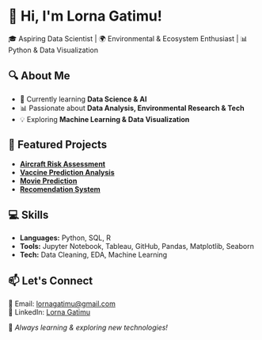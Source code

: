 # 👋 Hi, I'm Lorna Gatimu!
🎓 Aspiring Data Scientist | 🌍 Environmental & Ecosystem Enthusiast | 📊 Python & Data Visualization  

## 🔍 About Me
- 🌱 Currently learning **Data Science & AI**
- 📊 Passionate about **Data Analysis, Environmental Research & Tech**
- 💡 Exploring **Machine Learning & Data Visualization**

## 📌 Featured Projects
- **[Aircraft Risk Assessment](https://github.com/lorna-creator/my_projectP1)**
- **[Vaccine Prediction Analysis](https://github.com/lorna-creator/Modelling-Project)**
- **[Movie Prediction](https://github.com/StephenMulingwa/Group_Project)**
- **[Recomendation System](https://github.com/Masinde10/Group3_phase4_Project)**


## 💻 Skills
- **Languages:** Python, SQL, R
- **Tools:** Jupyter Notebook, Tableau, GitHub, Pandas, Matplotlib, Seaborn
- **Tech:** Data Cleaning, EDA, Machine Learning

## 📫 Let's Connect
📧 Email: lornagatimu@gmail.com  
💼 LinkedIn: [Lorna Gatimu](https://www.linkedin.com/in/ms-lorna-gatimu/)  

🚀 *Always learning & exploring new technologies!*
